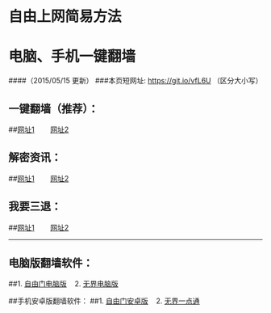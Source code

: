 # 自由上网简易方法
# 电脑、手机一键翻墙
####（2015/05/15 更新）
###本页短网址: https://git.io/vfL6U （区分大小写）

## 一键翻墙（推荐）：
##<a href="https://d2g1qjq283gw8u.cloudfront.net" target="_blank">网址1</a>&nbsp;&nbsp;&nbsp;&nbsp;&nbsp;&nbsp;&nbsp;&nbsp;<a href="https://d3e6qfhusa3vhe.cloudfront.net" target="_blank">网址2</a>

## 解密资讯：
##<a href="https://d2g1qjq283gw8u.cloudfront.net/zhen99" target="_blank">网址1</a>&nbsp;&nbsp;&nbsp;&nbsp;&nbsp;&nbsp;&nbsp;&nbsp;<a href="https://d3e6qfhusa3vhe.cloudfront.net/zhen99" target="_blank">网址2</a>

## 我要三退：
##<a href="https://d2g1qjq283gw8u.cloudfront.net/zs.php/url/d29duwb7un2osd.cloudfront.net/8" target="_blank">网址1</a>&nbsp;&nbsp;&nbsp;&nbsp;&nbsp;&nbsp;&nbsp;&nbsp;<a href="https://dvlkyogqbetr1.cloudfront.net/ogST.aspx" target="_blank">网址2</a>

-------------------------------------------------------------

## 电脑版翻墙软件：
##1. <a href="https://d3b07nb9ldi3br.cloudfront.net/fga01.php?fid=fg753p.zip" target="_blank">自由门电脑版</a>&nbsp;&nbsp;&nbsp;&nbsp;2. <a href="https://d3b07nb9ldi3br.cloudfront.net/fga01.php?fid=u1405.zip" target="_blank">无界电脑版</a>

##手机安卓版翻墙软件：
##1. <a href="https://d3b07nb9ldi3br.cloudfront.net/fga01.php?fid=fgma32.apk" target="_blank">自由门安卓版</a>&nbsp;&nbsp;&nbsp;&nbsp;2. <a href="https://d3b07nb9ldi3br.cloudfront.net/fga01.php?fid=um3.1.apk" target="_blank">无界一点通</a>

